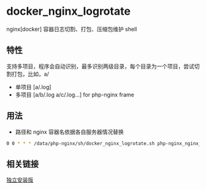 # docker_nginx_logrotate
nginx[docker] 容器日志切割、打包、压缩包维护 shell

## 特性
支持多项目，程序会自动识别，最多识别两级目录，每个目录为一个项目，尝试切割打包，比如，a/
- 单项目 [a/.log]
- 多项目 [a/b/.log  a/c/.log...] for php-nginx frame

## 用法
- 路径和 nginx 容器名依据各自服务器情况替换
```bash
0 0 * * * /data/php-nginx/sh/docker_nginx_logrotate.sh php-nginx_nginx_1 /data/php-nginx/nginx/logs/ &> /dev/null
```

## 相关链接
[独立安装版](https://github.com/goindow/nginx-logrotate)


